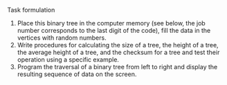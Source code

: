 Task formulation
1. Place this binary tree in the computer memory (see below, the job number corresponds to the last digit of the code), fill the data in the vertices with random numbers.
2. Write procedures for calculating the size of a tree, the height of a tree, the average height of a tree, and the checksum for a tree and test their operation using a specific example.
3. Program the traversal of a binary tree from left to right and display the resulting sequence of data on the screen.